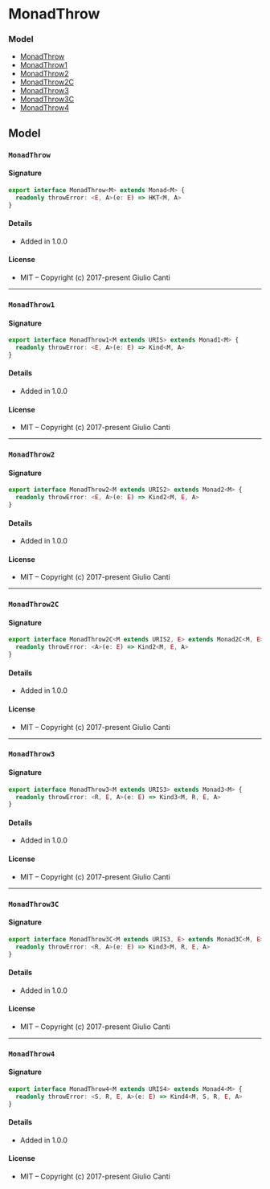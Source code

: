 
# MonadThrow







### Model

* [MonadThrow](#monadthrow)
* [MonadThrow1](#monadthrow1)
* [MonadThrow2](#monadthrow2)
* [MonadThrow2C](#monadthrow2c)
* [MonadThrow3](#monadthrow3)
* [MonadThrow3C](#monadthrow3c)
* [MonadThrow4](#monadthrow4)

## Model


### `MonadThrow`




#### Signature

```typescript
export interface MonadThrow<M> extends Monad<M> {
  readonly throwError: <E, A>(e: E) => HKT<M, A>
}
```

#### Details

* Added in 1.0.0


#### License

* MIT – Copyright (c) 2017-present Giulio Canti

---


### `MonadThrow1`




#### Signature

```typescript
export interface MonadThrow1<M extends URIS> extends Monad1<M> {
  readonly throwError: <E, A>(e: E) => Kind<M, A>
}
```

#### Details

* Added in 1.0.0


#### License

* MIT – Copyright (c) 2017-present Giulio Canti

---


### `MonadThrow2`




#### Signature

```typescript
export interface MonadThrow2<M extends URIS2> extends Monad2<M> {
  readonly throwError: <E, A>(e: E) => Kind2<M, E, A>
}
```

#### Details

* Added in 1.0.0


#### License

* MIT – Copyright (c) 2017-present Giulio Canti

---


### `MonadThrow2C`




#### Signature

```typescript
export interface MonadThrow2C<M extends URIS2, E> extends Monad2C<M, E> {
  readonly throwError: <A>(e: E) => Kind2<M, E, A>
}
```

#### Details

* Added in 1.0.0


#### License

* MIT – Copyright (c) 2017-present Giulio Canti

---


### `MonadThrow3`




#### Signature

```typescript
export interface MonadThrow3<M extends URIS3> extends Monad3<M> {
  readonly throwError: <R, E, A>(e: E) => Kind3<M, R, E, A>
}
```

#### Details

* Added in 1.0.0


#### License

* MIT – Copyright (c) 2017-present Giulio Canti

---


### `MonadThrow3C`




#### Signature

```typescript
export interface MonadThrow3C<M extends URIS3, E> extends Monad3C<M, E> {
  readonly throwError: <R, A>(e: E) => Kind3<M, R, E, A>
}
```

#### Details

* Added in 1.0.0


#### License

* MIT – Copyright (c) 2017-present Giulio Canti

---


### `MonadThrow4`




#### Signature

```typescript
export interface MonadThrow4<M extends URIS4> extends Monad4<M> {
  readonly throwError: <S, R, E, A>(e: E) => Kind4<M, S, R, E, A>
}
```

#### Details

* Added in 1.0.0


#### License

* MIT – Copyright (c) 2017-present Giulio Canti